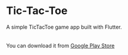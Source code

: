 # Tic-Tac-Toe
A simple TicTacToe game app built with Flutter.<br><br><br>
You can download it from [Google Play Store](https://play.google.com/store/apps/details?id=com.soumyadip.tictactoe)
